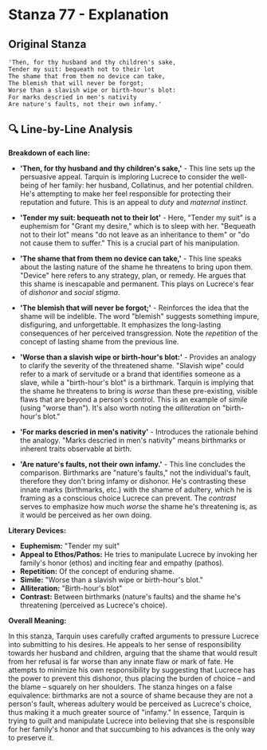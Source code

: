 # Stanza 77 - Explanation

## Original Stanza
```
'Then, for thy husband and thy children's sake,
Tender my suit: bequeath not to their lot
The shame that from them no device can take,
The blemish that will never be forgot;
Worse than a slavish wipe or birth-hour's blot:
For marks descried in men's nativity
Are nature's faults, not their own infamy.'
```

## 🔍 Line-by-Line Analysis
**Breakdown of each line:**

*   **'Then, for thy husband and thy children's sake,'** - This line sets up the persuasive appeal. Tarquin is imploring Lucrece to consider the well-being of her family: her husband, Collatinus, and her potential children. He's attempting to make her feel responsible for protecting their reputation and future. This is an appeal to *duty* and *maternal instinct*.

*   **'Tender my suit: bequeath not to their lot'** - Here, "Tender my suit" is a euphemism for "Grant my desire," which is to sleep with her. "Bequeath not to their lot" means "do not leave as an inheritance to them" or "do not cause them to suffer." This is a crucial part of his manipulation.

*   **'The shame that from them no device can take,'** - This line speaks about the lasting nature of the shame he threatens to bring upon them. "Device" here refers to any strategy, plan, or remedy. He argues that this shame is inescapable and permanent. This plays on Lucrece's fear of *dishonor* and *social stigma*.

*   **'The blemish that will never be forgot;'** - Reinforces the idea that the shame will be indelible. The word "blemish" suggests something impure, disfiguring, and unforgettable. It emphasizes the long-lasting consequences of her perceived transgression. Note the *repetition* of the concept of lasting shame from the previous line.

*   **'Worse than a slavish wipe or birth-hour's blot:'** - Provides an analogy to clarify the severity of the threatened shame. "Slavish wipe" could refer to a mark of servitude or a brand that identifies someone as a slave, while a "birth-hour's blot" is a birthmark. Tarquin is implying that the shame he threatens to bring is *worse* than these pre-existing, visible flaws that are beyond a person's control. This is an example of *simile* (using "worse than"). It's also worth noting the *alliteration* on "birth-hour's blot."

*   **'For marks descried in men's nativity'** - Introduces the rationale behind the analogy. "Marks descried in men's nativity" means birthmarks or inherent traits observable at birth.

*   **'Are nature's faults, not their own infamy.'** - This line concludes the comparison. Birthmarks are "nature's faults," not the individual's fault, therefore they don't bring infamy or dishonor. He's contrasting these innate marks (birthmarks, etc.) with the shame of adultery, which he is framing as a conscious choice Lucrece can prevent. The *contrast* serves to emphasize how much *worse* the shame he's threatening is, as it would be perceived as her own doing.

**Literary Devices:**

*   **Euphemism:** "Tender my suit"
*   **Appeal to Ethos/Pathos:** He tries to manipulate Lucrece by invoking her family's honor (ethos) and inciting fear and empathy (pathos).
*   **Repetition:** Of the concept of enduring shame.
*   **Simile:** "Worse than a slavish wipe or birth-hour's blot."
*   **Alliteration:** "Birth-hour's blot"
*   **Contrast:** Between birthmarks (nature's faults) and the shame he's threatening (perceived as Lucrece's choice).

**Overall Meaning:**

In this stanza, Tarquin uses carefully crafted arguments to pressure Lucrece into submitting to his desires. He appeals to her sense of responsibility towards her husband and children, arguing that the shame that would result from her refusal is far worse than any innate flaw or mark of fate. He attempts to minimize his own responsibility by suggesting that Lucrece has the power to prevent this dishonor, thus placing the burden of choice – and the blame – squarely on her shoulders. The stanza hinges on a false equivalence: birthmarks are not a source of shame because they are not a person's fault, whereas adultery would be perceived as Lucrece's choice, thus making it a much greater source of "infamy." In essence, Tarquin is trying to guilt and manipulate Lucrece into believing that she is responsible for her family's honor and that succumbing to his advances is the only way to preserve it.
